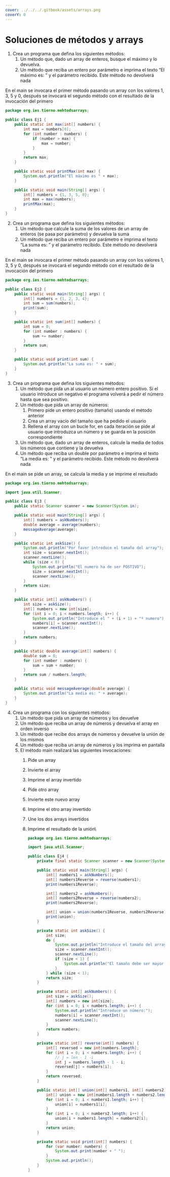 ```yaml
---
cover: ../../../.gitbook/assets/arrays.png
coverY: 0
---
```


# Soluciones de métodos y arrays

1. Crea un programa que defina los siguientes métodos:
   1. Un método que, dado un array de enteros, busque el máximo y lo devuelva.
   2. Un método que reciba un entero por parámetro e imprima el texto “El máximo es: ” y el parámetro recibido. Este método no devolverá nada

En el main se invocara el primer método pasando un array con los valores 1, 3, 5 y 0, después se invocará el segundo método con el resultado de la invocación del primero

```java
package org.ies.tierno.mehtodsarrays;

public class Ej1 {
    public static int max(int[] numbers) {
        int max = numbers[0];
        for (int number : numbers) {
            if (number > max) {
                max = number;
            }
        }
        return max;
    }

    public static void printMax(int max) {
        System.out.println("El máximo es " + max);
    }

    public static void main(String[] args) {
        int[] numbers = {1, 3, 5, 0};
        int max = max(numbers);
        printMax(max);
    }
}

```

2. Crea un programa que defina los siguientes métodos:
   1. Un método que calcule la suma de los valores de un array de enteros (se pasa por parámetro) y devuelva la suma
   2. Un método que reciba un entero por parámetro e imprima el texto “La suma es: ” y el parámetro recibido. Este método no devolverá nada

En el main se invocara el primer método pasando un array con los valores 1, 3, 5 y 0, después se invocará el segundo método con el resultado de la invocación del primero

```java
package org.ies.tierno.mehtodsarrays;

public class Ej2 {
    public static void main(String[] args) {
        int[] numbers = {1, 2, 3, 4};
        int sum = sum(numbers);
        print(sum);
    }

    public static int sum(int[] numbers) {
        int sum = 0;
        for (int number : numbers) {
            sum += number;
        }
        return sum;
    }

    public static void print(int sum) {
        System.out.println("La suma es: " + sum);
    }
}
```

3. Crea un programa que defina los siguientes métodos:
   1. Un método que pida un al usuario un número entero positivo. Si el usuario introduce un negativo el programa volverá a pedir el número hasta que sea positivo.
   2. Un método que pida un array de números:
      1. Primero pide un entero positivo (tamaño) usando el método anterior
      2. Crea un array vacío del tamaño que ha pedido el usuario
      3. Rellena el array con un bucle for, en cada iteración se pide al usuario que introduzca un número y se guarda en la posición correspondiente
   3. Un método que, dado un array de enteros, calcule la media de todos los números que contiene y la devuelva
   4. Un método que reciba un double por parámetro e imprima el texto “La media es: ” y el parámetro recibido. Este método no devolverá nada

En el main se pide un array, se calcula la media y se imprime el resultado

```java
package org.ies.tierno.mehtodsarrays;

import java.util.Scanner;

public class Ej3 {
    public static Scanner scanner = new Scanner(System.in);

    public static void main(String[] args) {
        int[] numbers = askNumbers();
        double average = average(numbers);
        messageAverage(average);
    }

    public static int askSize() {
        System.out.println("Por favor introduce el tamaño del array");
        int size = scanner.nextInt();
        scanner.nextLine();
        while (size < 0) {
            System.out.println("El numero ha de ser POSTIVO");
            size = scanner.nextInt();
            scanner.nextLine();
        }
        return size;
    }

    public static int[] askNumbers() {
        int size = askSize();
        int[] numbers = new int[size];
        for (int i = 0; i < numbers.length; i++) {
            System.out.println("Introduce el " + (i + 1) + "º numero");
            numbers[i] = scanner.nextInt();
            scanner.nextLine();
        }
        return numbers;
    }

    public static double average(int[] numbers) {
        double sum = 0;
        for (int number : numbers) {
            sum = sum + number;
        }
        return sum / numbers.length;
    }

    public static void messageAverage(double average) {
        System.out.println("La media es: " + average);
    }
}
```

4. Crea un programa con los siguientes métodos:
   1. Un método que pida un array de números y los devuelve
   2. Un método que reciba un array de números y devuelva el array en orden inverso
   3. Un método que recibe dos arrays de números y devuelve la unión de los mismos
   4. Un método que reciba un array de números y los imprima en pantalla
   5. El método main realizará las siguientes invocaciones:
      1. Pide un array
      2. Invierte el array
      3. Imprime el array invertido
      4. Pide otro array
      5. Invierte este nuevo array
      6. Imprime el otro array invertido
      7. Une los dos arrays invertidos
      8.  Imprime el resultado de la unión\


          ```java
          package org.ies.tierno.mehtodsarrays;

          import java.util.Scanner;

          public class Ej4 {
              private final static Scanner scanner = new Scanner(System.in);

              public static void main(String[] args) {
                  int[] numbers1 = askNumbers();
                  int[] numbers1Reverse = reverse(numbers1);
                  print(numbers1Reverse);

                  int[] numbers2 = askNumbers();
                  int[] numbers2Reverse = reverse(numbers2);
                  print(numbers2Reverse);

                  int[] union = union(numbers1Reverse, numbers2Reverse);
                  print(union);
              }

              private static int askSize() {
                  int size;
                  do {
                      System.out.println("Introduce el tamaño del array");
                      size = scanner.nextInt();
                      scanner.nextLine();
                      if (size < 1) {
                          System.out.println("El tamaño debe ser mayor que cero");
                      }
                  } while (size < 1);
                  return size;
              }

              private static int[] askNumbers() {
                  int size = askSize();
                  int[] numbers = new int[size];
                  for (int i = 0; i < numbers.length; i++) {
                      System.out.println("Introduce un número:");
                      numbers[i] = scanner.nextInt();
                      scanner.nextLine();
                  }
                  return numbers;
              }

              private static int[] reverse(int[] numbers) {
                  int[] reversed = new int[numbers.length];
                  for (int i = 0; i < numbers.length; i++) {
                      // j = len - 1 -i
                      int j = numbers.length - 1 - i;
                      reversed[j] = numbers[i];
                  }
                  return reversed;
              }

              public static int[] union(int[] numbers1, int[] numbers2) {
                  int[] union = new int[numbers1.length + numbers2.length];
                  for (int i = 0; i < numbers1.length; i++) {
                      union[i] = numbers1[i];
                  }
                  for (int i = 0; i < numbers2.length; i++) {
                      union[i + numbers1.length] = numbers2[i];
                  }
                  return union;
              }

              private static void print(int[] numbers) {
                  for (var number: numbers) {
                      System.out.print(number + " ");
                  }
                  System.out.println();
              }
          }

          ```
